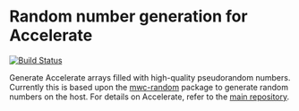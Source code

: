 Random number generation for Accelerate
=======================================

[![Build Status](https://travis-ci.org/tmcdonell/accelerate-random.svg?branch=master)](https://travis-ci.org/tmcdonell/accelerate-random)

Generate Accelerate arrays filled with high-quality pseudorandom numbers.
Currently this is based upon the [mwc-random][mwc-random] package to generate
random numbers on the host. For details on Accelerate, refer to the [main
repository][accelerate].

  [accelerate]:         https://github.com/AccelerateHS/accelerate
  [mwc-random]:         http://hackage.haskell.org/package/mwc-random

